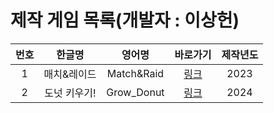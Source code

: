 # 제작 게임 목록(개발자 : 이상헌)

|번호|한글명|영어명|바로가기|제작년도|
|:----:|:----:|:-----:|:-----:|:----:|
|1|매치&레이드|Match&Raid|[링크](https://j0462.github.io/MatchRaid/)|2023|
|2|도넛 키우기!|Grow_Donut|[링크](https://j0462.github.io/Growdonut/)|2024|
